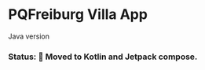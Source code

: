 # PQFreiburg Villa App 
Java version

### Status: :construction: Moved to Kotlin and Jetpack compose.

